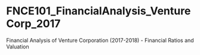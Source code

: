 # FNCE101_FinancialAnalysis_VentureCorp_2017
Financial Analysis of Venture Corporation (2017-2018) - Financial Ratios and Valuation
